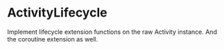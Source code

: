 # ActivityLifecycle

Implement lifecycle extension functions on the raw Activity instance. And the coroutine extension as
well.